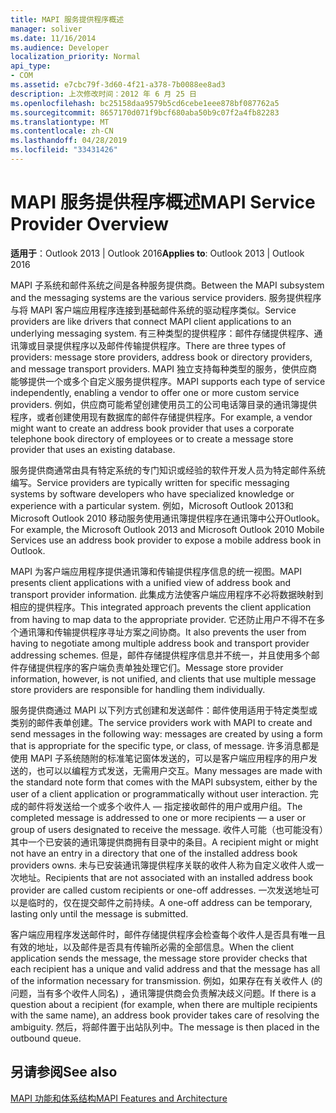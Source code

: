 ```yaml
---
title: MAPI 服务提供程序概述
manager: soliver
ms.date: 11/16/2014
ms.audience: Developer
localization_priority: Normal
api_type:
- COM
ms.assetid: e7cbc79f-3d60-4f21-a378-7b0088ee8ad3
description: 上次修改时间：2012 年 6 月 25 日
ms.openlocfilehash: bc25158daa9579b5cd6cebe1eee878bf087762a5
ms.sourcegitcommit: 8657170d071f9bcf680aba50b9c07f2a4fb82283
ms.translationtype: MT
ms.contentlocale: zh-CN
ms.lasthandoff: 04/28/2019
ms.locfileid: "33431426"
---
```

# <a name="mapi-service-provider-overview"></a><span data-ttu-id="f6761-103">MAPI 服务提供程序概述</span><span class="sxs-lookup"><span data-stu-id="f6761-103">MAPI Service Provider Overview</span></span>

  
  
<span data-ttu-id="f6761-104">**适用于**：Outlook 2013 | Outlook 2016</span><span class="sxs-lookup"><span data-stu-id="f6761-104">**Applies to**: Outlook 2013 | Outlook 2016</span></span> 
  
<span data-ttu-id="f6761-105">MAPI 子系统和邮件系统之间是各种服务提供商。</span><span class="sxs-lookup"><span data-stu-id="f6761-105">Between the MAPI subsystem and the messaging systems are the various service providers.</span></span> <span data-ttu-id="f6761-106">服务提供程序与将 MAPI 客户端应用程序连接到基础邮件系统的驱动程序类似。</span><span class="sxs-lookup"><span data-stu-id="f6761-106">Service providers are like drivers that connect MAPI client applications to an underlying messaging system.</span></span> <span data-ttu-id="f6761-107">有三种类型的提供程序：邮件存储提供程序、通讯簿或目录提供程序以及邮件传输提供程序。</span><span class="sxs-lookup"><span data-stu-id="f6761-107">There are three types of providers: message store providers, address book or directory providers, and message transport providers.</span></span> <span data-ttu-id="f6761-108">MAPI 独立支持每种类型的服务，使供应商能够提供一个或多个自定义服务提供程序。</span><span class="sxs-lookup"><span data-stu-id="f6761-108">MAPI supports each type of service independently, enabling a vendor to offer one or more custom service providers.</span></span> <span data-ttu-id="f6761-109">例如，供应商可能希望创建使用员工的公司电话簿目录的通讯簿提供程序，或者创建使用现有数据库的邮件存储提供程序。</span><span class="sxs-lookup"><span data-stu-id="f6761-109">For example, a vendor might want to create an address book provider that uses a corporate telephone book directory of employees or to create a message store provider that uses an existing database.</span></span>
  
<span data-ttu-id="f6761-110">服务提供商通常由具有特定系统的专门知识或经验的软件开发人员为特定邮件系统编写。</span><span class="sxs-lookup"><span data-stu-id="f6761-110">Service providers are typically written for specific messaging systems by software developers who have specialized knowledge or experience with a particular system.</span></span> <span data-ttu-id="f6761-111">例如，Microsoft Outlook 2013和Microsoft Outlook 2010 移动服务使用通讯簿提供程序在通讯簿中公开Outlook。</span><span class="sxs-lookup"><span data-stu-id="f6761-111">For example, the Microsoft Outlook 2013 and Microsoft Outlook 2010 Mobile Services use an address book provider to expose a mobile address book in Outlook.</span></span> 
  
<span data-ttu-id="f6761-112">MAPI 为客户端应用程序提供通讯簿和传输提供程序信息的统一视图。</span><span class="sxs-lookup"><span data-stu-id="f6761-112">MAPI presents client applications with a unified view of address book and transport provider information.</span></span> <span data-ttu-id="f6761-113">此集成方法使客户端应用程序不必将数据映射到相应的提供程序。</span><span class="sxs-lookup"><span data-stu-id="f6761-113">This integrated approach prevents the client application from having to map data to the appropriate provider.</span></span> <span data-ttu-id="f6761-114">它还防止用户不得不在多个通讯簿和传输提供程序寻址方案之间协商。</span><span class="sxs-lookup"><span data-stu-id="f6761-114">It also prevents the user from having to negotiate among multiple address book and transport provider addressing schemes.</span></span> <span data-ttu-id="f6761-115">但是，邮件存储提供程序信息并不统一，并且使用多个邮件存储提供程序的客户端负责单独处理它们。</span><span class="sxs-lookup"><span data-stu-id="f6761-115">Message store provider information, however, is not unified, and clients that use multiple message store providers are responsible for handling them individually.</span></span>
  
<span data-ttu-id="f6761-116">服务提供商通过 MAPI 以下列方式创建和发送邮件：邮件使用适用于特定类型或类别的邮件表单创建。</span><span class="sxs-lookup"><span data-stu-id="f6761-116">The service providers work with MAPI to create and send messages in the following way: messages are created by using a form that is appropriate for the specific type, or class, of message.</span></span> <span data-ttu-id="f6761-117">许多消息都是使用 MAPI 子系统随附的标准笔记窗体发送的，可以是客户端应用程序的用户发送的，也可以以编程方式发送，无需用户交互。</span><span class="sxs-lookup"><span data-stu-id="f6761-117">Many messages are made with the standard note form that comes with the MAPI subsystem, either by the user of a client application or programmatically without user interaction.</span></span> <span data-ttu-id="f6761-118">完成的邮件将发送给一个或多个收件人 — 指定接收邮件的用户或用户组。</span><span class="sxs-lookup"><span data-stu-id="f6761-118">The completed message is addressed to one or more recipients — a user or group of users designated to receive the message.</span></span> <span data-ttu-id="f6761-119">收件人可能（也可能没有）其中一个已安装的通讯簿提供商拥有目录中的条目。</span><span class="sxs-lookup"><span data-stu-id="f6761-119">A recipient might or might not have an entry in a directory that one of the installed address book providers owns.</span></span> <span data-ttu-id="f6761-120">未与已安装通讯簿提供程序关联的收件人称为自定义收件人或一次地址。</span><span class="sxs-lookup"><span data-stu-id="f6761-120">Recipients that are not associated with an installed address book provider are called custom recipients or one-off addresses.</span></span> <span data-ttu-id="f6761-121">一次发送地址可以是临时的，仅在提交邮件之前持续。</span><span class="sxs-lookup"><span data-stu-id="f6761-121">A one-off address can be temporary, lasting only until the message is submitted.</span></span> 
  
<span data-ttu-id="f6761-122">客户端应用程序发送邮件时，邮件存储提供程序会检查每个收件人是否具有唯一且有效的地址，以及邮件是否具有传输所必需的全部信息。</span><span class="sxs-lookup"><span data-stu-id="f6761-122">When the client application sends the message, the message store provider checks that each recipient has a unique and valid address and that the message has all of the information necessary for transmission.</span></span> <span data-ttu-id="f6761-123">例如，如果存在有关收件人 (的问题，当有多个收件人同名) ，通讯簿提供商会负责解决歧义问题。</span><span class="sxs-lookup"><span data-stu-id="f6761-123">If there is a question about a recipient (for example, when there are multiple recipients with the same name), an address book provider takes care of resolving the ambiguity.</span></span> <span data-ttu-id="f6761-124">然后，将邮件置于出站队列中。</span><span class="sxs-lookup"><span data-stu-id="f6761-124">The message is then placed in the outbound queue.</span></span> 
  
## <a name="see-also"></a><span data-ttu-id="f6761-125">另请参阅</span><span class="sxs-lookup"><span data-stu-id="f6761-125">See also</span></span>



[<span data-ttu-id="f6761-126">MAPI 功能和体系结构</span><span class="sxs-lookup"><span data-stu-id="f6761-126">MAPI Features and Architecture</span></span>](mapi-features-and-architecture.md)

